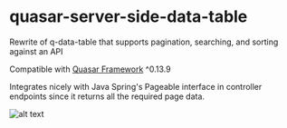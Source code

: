# quasar-server-side-data-table
Rewrite of q-data-table that supports pagination, searching, and sorting against an API

Compatible with [Quasar Framework](http://quasar-framework.org) ^0.13.9

Integrates nicely with Java Spring's Pageable interface in controller endpoints since it returns all the required page data.

![alt text](http://i.imgur.com/i0bj97r.png "Server-side data table")
